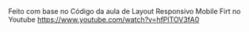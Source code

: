 Feito com base no Código da aula de Layout Responsivo Mobile Firt no Youtube
https://www.youtube.com/watch?v=hfPlTOV3fA0
